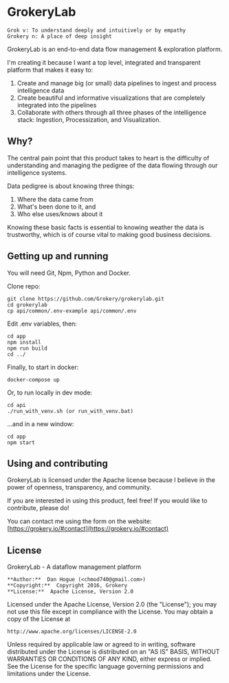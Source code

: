# GrokeryLab

    Grok v: To understand deeply and intuitively or by empathy
    Grokery n: A place of deep insight

GrokeryLab is an end-to-end data flow management & exploration platform.

I'm creating it because I want a top level, integrated and transparent platform that makes it easy to:

1. Create and manage big (or small) data pipelines to ingest and process intelligence data
2. Create beautiful and informative visualizations that are completely integrated into the pipelines
3. Collaborate with others through all three phases of the intelligence stack: Ingestion, Processization, and Visualization. 

## Why?

The central pain point that this product takes to heart is the difficulty of understanding and managing the pedigree of the data flowing through our intelligence systems.

Data pedigree is about knowing three things:

1. Where the data came from
2. What's been done to it, and
3. Who else uses/knows about it

Knowing these basic facts is essential to knowing weather the data is trustworthy, which is of course vital to making good business decisions.

## Getting up and running

You will need Git, Npm, Python and Docker.

Clone repo:

    git clone https://github.com/Grokery/grokerylab.git
    cd grokerylab
    cp api/common/.env-example api/common/.env

Edit .env variables, then:

    cd app
    npm install
    npm run build
    cd ../

Finally, to start in docker:

    docker-compose up

Or, to run locally in dev mode:

    cd api
    ./run_with_venv.sh (or run_with_venv.bat)

...and in a new window:

    cd app
    npm start

## Using and contributing

GrokeryLab is licensed under the Apache license because I believe in the power of openness, 
transparency, and community.

If you are interested in using this product, feel free! If you would like to contribute, please do! 

You can contact me using the form on the website: [https://grokery.io/#contact](https://grokery.io/#contact)

## License

GrokeryLab - A dataflow management platform

    **Author:**  Dan Hogue (<chmod740@gmail.com>)
    **Copyright:**  Copyright 2016, Grokery
    **License:**  Apache License, Version 2.0

Licensed under the Apache License, Version 2.0 (the "License");
you may not use this file except in compliance with the License.
You may obtain a copy of the License at

    http://www.apache.org/licenses/LICENSE-2.0

Unless required by applicable law or agreed to in writing, software
distributed under the License is distributed on an "AS IS" BASIS,
WITHOUT WARRANTIES OR CONDITIONS OF ANY KIND, either express or implied.
See the License for the specific language governing permissions and
limitations under the License.
